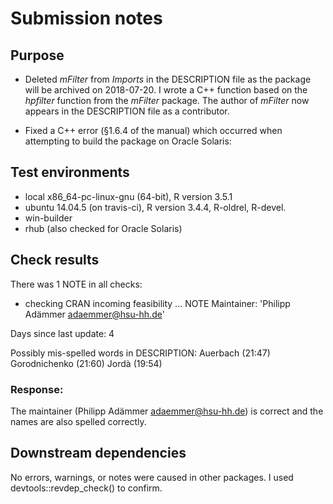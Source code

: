 # Submission notes

## Purpose
* Deleted *mFilter* from *Imports* in the DESCRIPTION file as the package will be archived on 2018-07-20. 
  I wrote a C++ function based on the *hpfilter* function from the *mFilter* package.  The author of *mFilter* now appears in the 
  DESCRIPTION file as a contributor.

* Fixed a C++ error (§1.6.4 of the manual) which occurred when attempting to build the package on Oracle Solaris:  
 
## Test environments
* local x86_64-pc-linux-gnu (64-bit), R version 3.5.1
* ubuntu 14.04.5 (on travis-ci),      R version 3.4.4, R-oldrel, R-devel.
* win-builder 
* rhub (also checked for Oracle Solaris)

## Check results
There was 1 NOTE in all checks:
  
* checking CRAN incoming feasibility ... NOTE
Maintainer: 'Philipp Adämmer <adaemmer@hsu-hh.de>'

Days since last update: 4

Possibly mis-spelled words in DESCRIPTION:
  Auerbach (21:47)
  Gorodnichenko (21:60)
  Jordà (19:54)
  
### Response: 
The maintainer (Philipp Adämmer <adaemmer@hsu-hh.de>) is correct and the names 
are also spelled correctly.    

## Downstream dependencies
No errors, warnings, or notes were caused in other packages. I used devtools::revdep_check() to confirm. 
